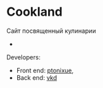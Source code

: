 Cookland
==========

Сайт посвященный кулинарии

-

Developers:
* Front end: [ptonixue](https://github.com/ptonixue),
* Back end: [vkd](https://github.com/vkd)
